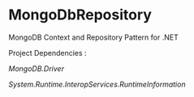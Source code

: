 # MongoDbRepository

MongoDB Context and Repository Pattern for .NET

<p>Project Dependencies : </p>
<p><i>MongoDB.Driver</i></p>
<p><i>System.Runtime.InteropServices.RuntimeInformation</i></p>
